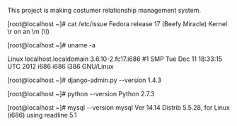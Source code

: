 This project is making costumer relationship management system.

[root@localhost ~]# cat /etc/issue
Fedora release 17 (Beefy Miracle)
	Kernel \r on an \m (\l)

[root@localhost ~]# uname -a

Linux localhost.localdomain 3.6.10-2.fc17.i686 #1 SMP Tue Dec 11 18:33:15 UTC 2012 i686 i686 i386 GNU/Linux

[root@localhost ~]# django-admin.py --version
1.4.3

[root@localhost ~]# python --version
Python 2.7.3

[root@localhost ~]# mysql --version
mysql  Ver 14.14 Distrib 5.5.28, for Linux (i686) using readline 5.1
